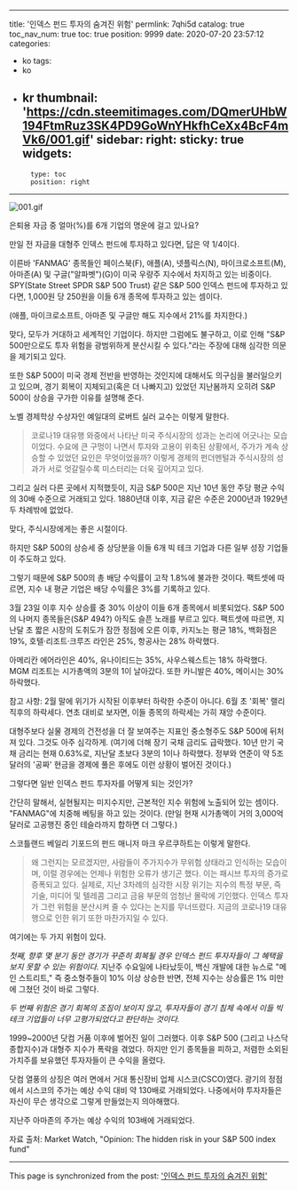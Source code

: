 
---
title: '인덱스 펀드 투자의 숨겨진 위험'
permlink: 7qhi5d
catalog: true
toc_nav_num: true
toc: true
position: 9999
date: 2020-07-20 23:57:12
categories:
- ko
tags:
- ko
- kr
thumbnail: 'https://cdn.steemitimages.com/DQmerUHbW194FtmRuz3SK4PD9GoWnYHkfhCeXx4BcF4mVk6/001.gif'
sidebar:
    right:
        sticky: true
widgets:
    -
        type: toc
        position: right
---


![001.gif](https://cdn.steemitimages.com/DQmerUHbW194FtmRuz3SK4PD9GoWnYHkfhCeXx4BcF4mVk6/001.gif)

은퇴용 자금 중 얼마(%)를 6개 기업의 명운에 걸고 있나요?

 

만일 전 자금을 대형주 인덱스 펀드에 투자하고 있다면, 답은 약 1/4이다.

 

이른바 'FANMAG' 종목들인 페이스북(F), 애플(A), 넷플릭스(N), 마이크로소프트(M), 아마존(A) 및 구글("알파벳")(G)이 미국 우량주 지수에서 차지하고 있는 비중이다. SPY(State Street SPDR S&P 500 Trust) 같은 S&P 500 인덱스 펀드에 투자하고 있다면, 1,000원 당 250원을 이들 6개 종목에 투자하고 있는 셈이다. 

 

(애플, 마이크로소프트, 아마존 및 구글만 해도 지수에서 21%를 차지한다.)

 

맞다, 모두가 거대하고 세계적인 기업이다. 하지만 그럼에도 불구하고, 이로 인해 "S&P 500만으로도 투자 위험을 광범위하게 분산시킬 수 있다."라는 주장에 대해 심각한 의문을 제기되고 있다. 

 

또한 S&P 500이 미국 경제 전반을 반영하는 것인지에 대해서도 의구심을 불러일으키고 있으며, 경기 회복이 지체되고(혹은 더 나빠지고) 있었던 지난봄까지 오히려 S&P 500이 상승을 구가한 이유를 설명해 준다.

 

노벨 경제학상 수상자인 예일대의 로버트 실러 교수는 이렇게 말한다.

>코로나19 대유행 와중에서 나타난 미국 주식시장의 성과는 논리에 어긋나는 모습이었다. 수요에 큰 구멍이 나면서 투자와 고용이 위축된 상황에서, 주가가 계속 상승할 수 있었던 요인은 무엇이었을까? 이렇게 경제의 펀더멘털과 주식시장의 성과가 서로 엇갈릴수록 미스터리는 더욱 깊어지고 있다.

그리고 실러 다른 곳에서 지적했듯이, 지금 S&P 500은 지난 10년 동안 주당 평균 수익의 30배 수준으로 거래되고 있다. 1880년대 이후, 지금 같은 수준은 2000년과 1929년 두 차례밖에 없었다.

 

맞다, 주식시장에게는 좋은 시절이다.

 

하지만 S&P 500의 상승세 중 상당분을 이들 6개 빅 테크 기업과 다른 일부 성장 기업들이 주도하고 있다.

 

그렇기 때문에 S&P 500의 총 배당 수익률이 고작 1.8%에 불과한 것이다. 팩트셋에 따르면, 지수 내 평균 기업은 배당 수익률은 3%를 기록하고 있다.

 

3월 23일 이후 지수 상승률 중 30% 이상이 이들 6개 종목에서 비롯되었다. S&P 500의 나머지 종목들은(S&P 494?) 아직도 슬픈 노래를 부르고 있다. 팩트셋에 따르면, 지난달 초 짧은 시장의 도취도가 잠깐 정점에 오른 이후, 카지노는 평균 18%, 백화점은 19%, 호텔·리조트·크루즈 라인은 25%, 항공사는 28% 하락했다. 

 

아메리칸 에어라인은 40%, 유나이티드는 35%, 사우스웨스트는 18% 하락했다. MGM 리조트는 시가총액의 3분의 1이 날아갔다. 또한 카니발은 40%, 메이시는 30% 하락했다.

 

참고 사항: 2월 말에 위기가 시작된 이후부터 하락한 수준이 아니다. 6월 초 '회복' 랠리 직후의 하락세다. 연초 대비로 보자면, 이들 종목의 하락세는 가히 재앙 수준이다.

 

대형주보다 실물 경제의 건전성을 더 잘 보여주는 지표인 중소형주도 S&P 500에 뒤처져 있다. 그것도 아주 심각하게. (여기에 더해 장기 국채 금리도 급락했다. 10년 만기 국채 금리는 현재 0.63%로, 지난달 초보다 3분의 1이나 하락했다. 정부와 연준이 약 5조 달러의 '공짜' 현금을 경제에 풀은 후에도 이런 상황이 벌어진 것이다.)

 

그렇다면 일반 인덱스 펀드 투자자를 어떻게 되는 것인가? 

 

간단히 말해서, 실현될지는 미지수지만, 근본적인 지수 위험에 노출되어 있는 셈이다. "FANMAG"에 치중해 베팅을 하고 있는 것이다. (만일 현재 시가총액이 거의 3,000억 달러로 고공행진 중인 테슬라까지 합하면 더 그렇다.)

 

스코틀랜드 베일리 기포드의 펀드 매니저 마크 우르쿠하트는 이렇게 말한다.

>왜 그런지는 모르겠지만, 사람들이 주가지수가 무위험 상태라고 인식하는 모습이며, 이럴 경우에는 언제나 위험한 오류가 생기곤 했다. 이는 패시브 투자의 증가로 증폭되고 있다. 실제로, 지난 3차례의 심각한 시장 위기는 지수의 특정 부문, 즉 기술, 미디어 및 텔레콤 그리고 금융 부문의 엄청난 몰락에 기인했다. 인덱스 투자가 그런 위험을 분산시켜 줄 수 있다는 논지를 무너뜨렸다. 지금의 코로나19 대유행으로 인한 위기 또한 마찬가지일 수 있다.

여기에는 두 가지 위험이 있다. 

 

*첫째, 향후 몇 분기 동안 경기가 꾸준히 회복될 경우 인덱스 펀드 투자자들이 그 혜택을 보지 못할 수 있는 위험이다.* 지난주 수요일에 나타났듯이, 백신 개발에 대한 뉴스로 "메인 스트리트," 즉 중소형주들이 10% 이상 상승한 반면, 전체 지수는 상승률은 1% 미만에 그쳤던 것이 바로 그렇다.

 

*두 번째 위험은 경기 회복의 조짐이 보이지 않고, 투자자들이 경기 침체 속에서 이들 빅 테크 기업들이 너무 고평가되었다고 판단하는 것이다.*

 

1999~2000년 닷컴 거품 이후에 벌어진 일이 그러했다. 이후 S&P 500 (그리고 나스닥 종합지수)과 대형주 지수가 폭락을 겪었다. 하지만 인기 종목들을 피하고, 저렴한 소외된 가치주를 보유했던 투자자들이 큰 수익을 올렸다. 

 

닷컴 열풍의 상징은 여러 면에서 거대 통신장비 업체 시스코(CSCO)였다. 광기의 정점에서 시스코의 주가는 예상 수익 대비 약 130배로 거래되었다. 나중에서야 투자자들은 자신이 무슨 생각으로 그렇게 만들었는지 의아해했다. 

 

지난주 아마존의 주가는 예상 수익의 103배에 거래되었다.

 

자료 출처: Market Watch, "Opinion: The hidden risk in your S&P 500 index fund"

- - -

This page is synchronized from the post: ['인덱스 펀드 투자의 숨겨진 위험'](https://steemit.com/@pius.pius/7qhi5d)
